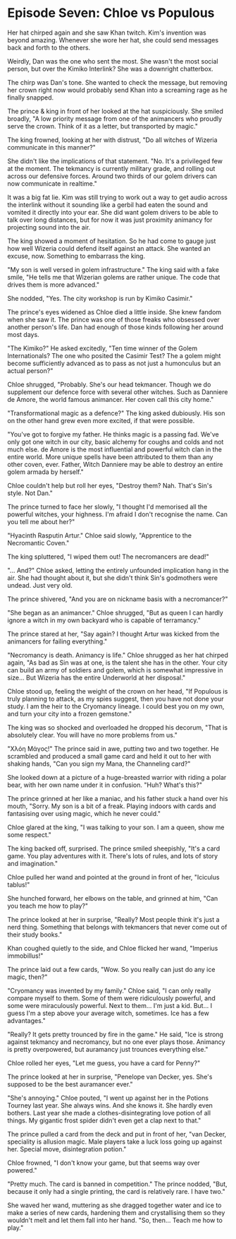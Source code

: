 # Episode Seven: Chloe vs Populous

Her hat chirped again and she saw Khan twitch. Kim's invention was beyond amazing. Whenever she wore her hat, she could send messages back and forth to the others.

Weirdly, Dan was the one who sent the most. She wasn't the most social person, but over the Kimiko Interlink? She was a downright chatterbox.

The chirp was Dan's tone. She wanted to check the message, but removing her crown right now would probably send Khan into a screaming rage as he finally snapped.

The prince & king in front of her looked at the hat suspiciously. She smiled broadly, "A low priority message from one of the animancers who proudly serve the crown. Think of it as a letter, but transported by magic."

The king frowned, looking at her with distrust, "Do all witches of Wizeria communicate in this manner?"

She didn't like the implications of that statement. "No. It's a privileged few at the moment. The tekmancy is currently military grade, and rolling out across our defensive forces. Around two thirds of our golem drivers can now communicate in realtime."

It was a big fat lie. Kim was still trying to work out a way to get audio across the interlink without it sounding like a gerbil had eaten the sound and vomited it directly into your ear. She did want golem drivers to be able to talk over long distances, but for now it was just proximity animancy for projecting sound into the air.

The king showed a moment of hesitation. So he had come to gauge just how well Wizeria could defend itself against an attack. She wanted an excuse, now. Something to embarrass the king.

"My son is well versed in golem infrastructure." The king said with a fake smile, "He tells me that Wizerian golems are rather unique. The code that drives them is more advanced."

She nodded, "Yes. The city workshop is run by Kimiko Casimir."

The prince's eyes widened as Chloe died a little inside. She knew fandom when she saw it. The prince was one of those freaks who obsessed over another person's life. Dan had enough of those kinds following her around most days.

"The Kimiko?" He asked excitedly, "Ten time winner of the Golem Internationals? The one who posited the Casimir Test? The a golem might become sufficiently advanced as to pass as not just a humonculus but an actual person?"

Chloe shrugged, "Probably. She's our head tekmancer. Though we do supplement our defence force with several other witches. Such as Danniere de Amore, the world famous animancer. Her coven call this city home."

"Transformational magic as a defence?" The king asked dubiously. His son on the other hand grew even more excited, if that were possible.

"You've got to forgive my father. He thinks magic is a passing fad. We've only got one witch in our city, basic alchemy for coughs and colds and not much else. de Amore is the most influential and powerful witch clan in the entire world. More unique spells have been attributed to them than any other coven, ever. Father, Witch Danniere may be able to destroy an entire golem armada by herself."

Chloe couldn't help but roll her eyes, "Destroy them? Nah. That's Sin's style. Not Dan."

The prince turned to face her slowly, "I thought I'd memorised all the powerful witches, your highness. I'm afraid I don't recognise the name. Can you tell me about her?"

"Hyacinth Rasputin Artur." Chloe said slowly, "Apprentice to the Necromantic Coven."

The king spluttered, "I wiped them out! The necromancers are dead!"

"... And?" Chloe asked, letting the entirely unfounded implication hang in the air. She had thought about it, but she didn't think Sin's godmothers were undead. Just very old.

The prince shivered, "And you are on nickname basis with a necromancer?"

"She began as an animancer." Chloe shrugged, "But as queen I can hardly ignore a witch in my own backyard who is capable of terramancy."

The prince stared at her, "Say again? I thought Artur was kicked from the animancers for failing everything."

"Necromancy is death. Animancy is life." Chloe shrugged as her hat chirped again, "As bad as Sin was at one, is the talent she has in the other. Your city can build an army of soldiers and golem, which is somewhat impressive in size... But Wizeria has the entire Underworld at her disposal."

Chloe stood up, feeling the weight of the crown on her head, "If Populous is truly planning to attack, as my spies suggest, then you have not done your study. I am the heir to the Cryomancy lineage. I could best you on my own, and turn your city into a frozen gemstone."

The king was so shocked and overloaded he dropped his decorum, "That is absolutely clear. You will have no more problems from us."

"Χλόη Μάγος!" The prince said in awe, putting two and two together. He scrambled and produced a small game card and held it out to her with shaking hands, "Can you sign my Mana, the Channeling card?"

She looked down at a picture of a huge-breasted warrior with riding a polar bear, with her own name under it in confusion. "Huh? What's this?"

The prince grinned at her like a maniac, and his father stuck a hand over his mouth, "Sorry. My son is a bit of a freak. Playing indoors with cards and fantasising over using magic, which he never could."

Chloe glared at the king, "I was talking to your son. I am a queen, show me some respect."

The king backed off, surprised. The prince smiled sheepishly, "It's a card game. You play adventures with it. There's lots of rules, and lots of story and imagination."

Chloe pulled her wand and pointed at the ground in front of her, "Iciculus tablus!"

She hunched forward, her elbows on the table, and grinned at him, "Can you teach me how to play?"

The prince looked at her in surprise, "Really? Most people think it's just a nerd thing. Something that belongs with tekmancers that never come out of their study books."

Khan coughed quietly to the side, and Chloe flicked her wand, "Imperius immobillus!"

The prince laid out a few cards, "Wow. So you really can just do any ice magic, then?"

"Cryomancy was invented by my family." Chloe said, "I can only really compare myself to them. Some of them were ridiculously powerful, and some were miraculously powerful. Next to them... I'm just a kid. But... I guess I'm a step above your average witch, sometimes. Ice has a few advantages."

"Really? It gets pretty trounced by fire in the game." He said, "Ice is strong against tekmancy and necromancy, but no one ever plays those. Animancy is pretty overpowered, but auramancy just trounces everything else."

Chloe rolled her eyes, "Let me guess, you have a card for Penny?"

The prince looked at her in surprise, "Penelope van Decker, yes. She's supposed to be the best auramancer ever."

"She's annoying." Chloe pouted, "I went up against her in the Potions Tourney last year. She always wins. And she knows it. She hardly even bothers. Last year she made a clothes-disintegrating love potion of all things. My gigantic frost spider didn't even get a clap next to that."

The prince pulled a card from the deck and put in front of her, "van Decker, speciality is allusion magic. Male players take a luck loss going up against her. Special move, disintegration potion."

Chloe frowned, "I don't know your game, but that seems way over powered."

"Pretty much. The card is banned in competition." The prince nodded, "But, because it only had a single printing, the card is relatively rare. I have two."

She waved her wand, muttering as she dragged together water and ice to make a series of new cards, hardening them and crystallising them so they wouldn't melt and let them fall into her hand. "So, then... Teach me how to play."
